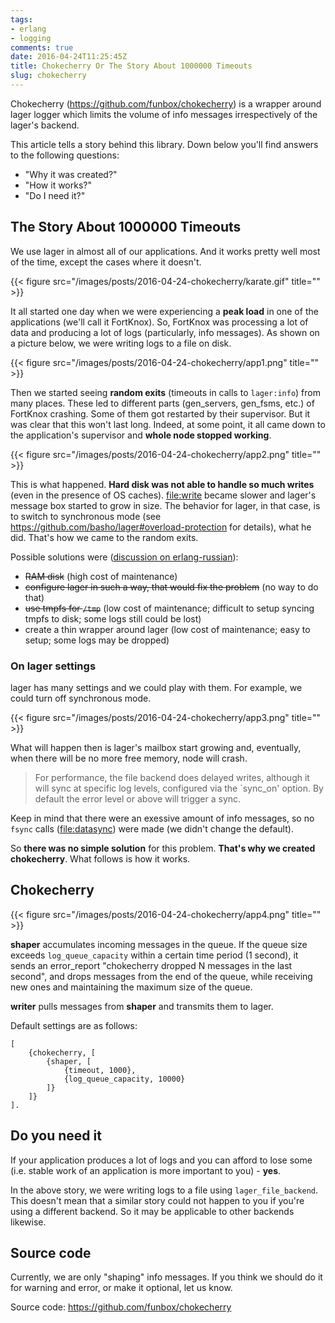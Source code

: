 ```yaml
---
tags:
- erlang
- logging
comments: true
date: 2016-04-24T11:25:45Z
title: Chokecherry Or The Story About 1000000 Timeouts
slug: chokecherry
---
```


Chokecherry (https://github.com/funbox/chokecherry) is a wrapper around lager
logger which limits the volume of info messages irrespectively of the lager's
backend.

This article tells a story behind this library. Down below you'll find answers to the following questions:

- "Why it was created?"
- "How it works?"
- "Do I need it?"

<!--more-->

## The Story About 1000000 Timeouts

We use lager in almost all of our applications. And it works pretty well most
of the time, except the cases where it doesn't.

{{< figure src="/images/posts/2016-04-24-chokecherry/karate.gif" title="" >}}

It all started one day when we were experiencing a **peak load** in one of the
applications (we'll call it FortKnox). So, FortKnox was processing a lot of
data and producing a lot of logs (particularly, info messages). As
shown on a picture below, we were writing logs to a file on disk.

{{< figure src="/images/posts/2016-04-24-chokecherry/app1.png" title="" >}}

Then we started seeing **random exits** (timeouts in calls to `lager:info`)
from many places. These led to different parts (gen_servers, gen_fsms, etc.) of
FortKnox crashing. Some of them got restarted by their supervisor. But it was
clear that this won't last long. Indeed, at some point, it all came down to the
application's supervisor and **whole node stopped working**.

{{< figure src="/images/posts/2016-04-24-chokecherry/app2.png" title="" >}}

This is what happened. **Hard disk was not able to handle so much writes** (even in
the presence of OS caches). [file:write][filewrite] became slower and lager's
message box started to grow in size. The behavior for lager, in that case, is
to switch to synchronous mode (see
https://github.com/basho/lager#overload-protection for details), what he did.
That's how we came to the random exits.

Possible solutions were ([discussion on erlang-russian](https://groups.google.com/forum/#!topic/erlang-russian/8xEeffAV8sc)):

- ~~RAM disk~~ (high cost of maintenance)
- ~~configure lager in such a way, that would fix the problem~~ (no way to do that)
- ~~use tmpfs for `/tmp`~~ (low cost of maintenance; difficult to setup syncing tmpfs to disk; some logs still could be lost)
- create a thin wrapper around lager (low cost of maintenance; easy to setup; some logs may be dropped)

### On lager settings

lager has many settings and we could play with them. For example, we could turn
off synchronous mode.

{{< figure src="/images/posts/2016-04-24-chokecherry/app3.png" title="" >}}

What will happen then is lager's mailbox start growing and, eventually, when
there will be no more free memory, node will crash.

> For performance, the file backend does delayed writes, although it will sync
  at specific log levels, configured via the `sync_on' option. By default the
  error level or above will trigger a sync.

Keep in mind that there were an exessive amount of info messages, so no `fsync`
calls ([file:datasync][filedatasync]) were made (we didn't change the default).

So **there was no simple solution** for this problem. **That's why we created
chokecherry**. What follows is how it works.

## Chokecherry

{{< figure src="/images/posts/2016-04-24-chokecherry/app4.png" title="" >}}

**shaper** accumulates incoming messages in the queue. If the queue size
exceeds `log_queue_capacity` within a certain time period (1 second), it sends
an error_report "chokecherry dropped N messages in the last second", and drops
messages from the end of the queue, while receiving new ones and maintaining
the maximum size of the queue.

**writer** pulls messages from **shaper** and transmits them to lager.

Default settings are as follows:

```
[
    {chokecherry, [
        {shaper, [
            {timeout, 1000},
            {log_queue_capacity, 10000}
        ]}
    ]}
].
```

## Do you need it

If your application produces a lot of logs and you can afford to lose some
(i.e. stable work of an application is more important to you) - **yes**.

In the above story, we were writing logs to a file using `lager_file_backend`.
This doesn't mean that a similar story could not happen to you if you're using
a different backend. So it may be applicable to other backends likewise.

## Source code

Currently, we are only "shaping" info messages. If you think we should do it
for warning and error, or make it optional, let us know.

Source code: https://github.com/funbox/chokecherry

[filewrite]: https://github.com/basho/lager/blob/ec43800bd5bf0286c5d591fbda0b2d22fccf4d7b/src/lager_file_backend.erl#L257
[filedatasync]: https://github.com/basho/lager/blob/1159f9262fb589ce2ec310eb7dec5ac03b1fee16/src/lager_file_backend.erl#L262
